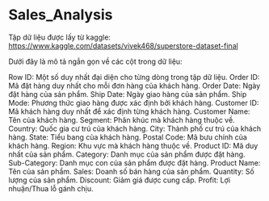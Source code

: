 # Sales_Analysis

Tập dữ liệu được lấy từ kaggle: https://www.kaggle.com/datasets/vivek468/superstore-dataset-final

Dưới đây là mô tả ngắn gọn về các cột trong dữ liệu:

Row ID: Một số duy nhất đại diện cho từng dòng trong tập dữ liệu.
Order ID: Mã đặt hàng duy nhất cho mỗi đơn hàng của khách hàng.
Order Date: Ngày đặt hàng của sản phẩm.
Ship Date: Ngày giao hàng của sản phẩm.
Ship Mode: Phương thức giao hàng được xác định bởi khách hàng.
Customer ID: Mã khách hàng duy nhất để xác định từng khách hàng.
Customer Name: Tên của khách hàng.
Segment: Phân khúc mà khách hàng thuộc về.
Country: Quốc gia cư trú của khách hàng.
City: Thành phố cư trú của khách hàng.
State: Tiểu bang của khách hàng.
Postal Code: Mã bưu chính của khách hàng.
Region: Khu vực mà khách hàng thuộc về.
Product ID: Mã duy nhất của sản phẩm.
Category: Danh mục của sản phẩm được đặt hàng.
Sub-Category: Danh mục con của sản phẩm được đặt hàng.
Product Name: Tên của sản phẩm.
Sales: Doanh số bán hàng của sản phẩm.
Quantity: Số lượng của sản phẩm.
Discount: Giảm giá được cung cấp.
Profit: Lợi nhuận/Thua lỗ gánh chịu.
